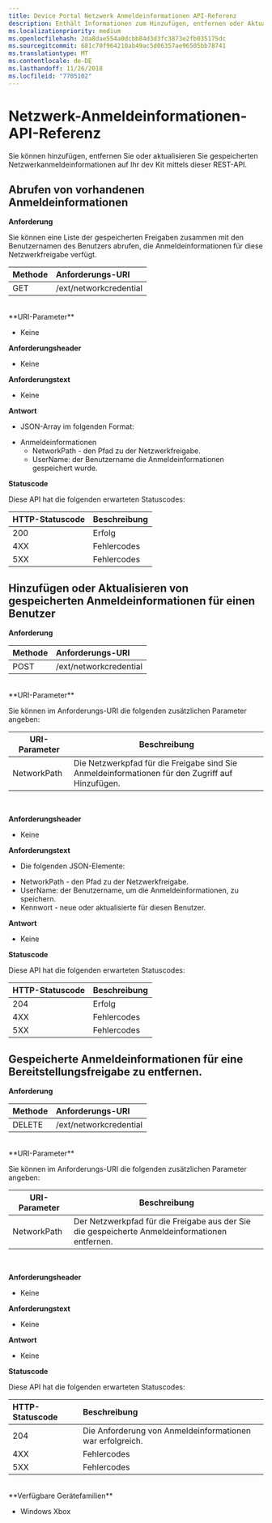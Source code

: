 ```yaml
---
title: Device Portal Netzwerk Anmeldeinformationen API-Referenz
description: Enthält Informationen zum Hinzufügen, entfernen oder Aktualisieren der Netzwerkanmeldeinformationen programmgesteuert.
ms.localizationpriority: medium
ms.openlocfilehash: 2da8dae554a0dcbb84d3d3fc3873e2fb035175dc
ms.sourcegitcommit: 681c70f964210ab49ac5d06357ae96505bb78741
ms.translationtype: MT
ms.contentlocale: de-DE
ms.lasthandoff: 11/26/2018
ms.locfileid: "7705102"
---
```

# <a name="network-credentials-api-reference"></a>Netzwerk-Anmeldeinformationen-API-Referenz
Sie können hinzufügen, entfernen Sie oder aktualisieren Sie gespeicherten Netzwerkanmeldeinformationen auf Ihr dev Kit mittels dieser REST-API.

## <a name="get-existing-credentials"></a>Abrufen von vorhandenen Anmeldeinformationen

**Anforderung**

Sie können eine Liste der gespeicherten Freigaben zusammen mit den Benutzernamen des Benutzers abrufen, die Anmeldeinformationen für diese Netzwerkfreigabe verfügt.

Methode      | Anforderungs-URI
:------     | :-----
GET | /ext/networkcredential
<br />
**URI-Parameter**

- Keine

**Anforderungsheader**

- Keine

**Anforderungstext**   

- Keine

**Antwort**   

- JSON-Array im folgenden Format:
* Anmeldeinformationen
  * NetworkPath - den Pfad zu der Netzwerkfreigabe.
  * UserName: der Benutzername die Anmeldeinformationen gespeichert wurde.

**Statuscode**

Diese API hat die folgenden erwarteten Statuscodes:

HTTP-Statuscode      | Beschreibung
:------     | :-----
200 | Erfolg
4XX | Fehlercodes
5XX | Fehlercodes

## <a name="add-or-update-stored-credentials-for-a-user"></a>Hinzufügen oder Aktualisieren von gespeicherten Anmeldeinformationen für einen Benutzer

**Anforderung**

Methode      | Anforderungs-URI
:------     | :-----
POST | /ext/networkcredential
<br />
**URI-Parameter**

Sie können im Anforderungs-URI die folgenden zusätzlichen Parameter angeben:

| URI-Parameter      | Beschreibung     | 
| ------------------ |-----------------|
| NetworkPath        | Die Netzwerkpfad für die Freigabe sind Sie Anmeldeinformationen für den Zugriff auf Hinzufügen. |
<br>

**Anforderungsheader**

- Keine

**Anforderungstext**

- Die folgenden JSON-Elemente:
* NetworkPath - den Pfad zu der Netzwerkfreigabe.
* UserName: der Benutzername, um die Anmeldeinformationen, zu speichern.
* Kennwort - neue oder aktualisierte für diesen Benutzer.

**Antwort**   

- Keine  

**Statuscode**

Diese API hat die folgenden erwarteten Statuscodes:

HTTP-Statuscode      | Beschreibung
:------     | :-----
204 | Erfolg
4XX | Fehlercodes
5XX | Fehlercodes

## <a name="remove-stored-credentials-for-a-share"></a>Gespeicherte Anmeldeinformationen für eine Bereitstellungsfreigabe zu entfernen.

**Anforderung**

Methode      | Anforderungs-URI
:------     | :-----
DELETE | /ext/networkcredential
<br />
**URI-Parameter**

Sie können im Anforderungs-URI die folgenden zusätzlichen Parameter angeben:

| URI-Parameter      | Beschreibung     | 
| ------------------ |-----------------|
| NetworkPath        | Der Netzwerkpfad für die Freigabe aus der Sie die gespeicherte Anmeldeinformationen entfernen. |
<br>

**Anforderungsheader**

- Keine

**Anforderungstext**   

- Keine

**Antwort**   

- Keine 

**Statuscode**

Diese API hat die folgenden erwarteten Statuscodes:

HTTP-Statuscode      | Beschreibung
:------     | :-----
204 | Die Anforderung von Anmeldeinformationen war erfolgreich.
4XX | Fehlercodes
5XX | Fehlercodes

<br />
**Verfügbare Gerätefamilien**

* Windows Xbox



